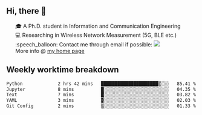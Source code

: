 <h2 > Hi, there 👋 </h3>

<div >
 <ul>
 🎓 A Ph.D. student in Information and Communication Engineering <br>
 💻 Researching in Wireless Network Measurement (5G, BLE etc.)<br>
 :speech_balloon: Contact me through email if possible: <a href="mailto:ethanjia@sjtu.edu.cn"><img src="https://img.shields.io/badge/-ethanjia@sjtu.edu.cn-c14438?style=plastic&logo=Gmail&logoColor=white&link=mailto:mailto:ethanjia@sjtu.edu.cn"></a> <br>
  More info @ <a href="https://haifengjia.github.io">my home page</a>
 </ul>
</div>

<h2 >
Weekly worktime breakdown
</h1>


<!--START_SECTION:waka-->

```txt
Python             2 hrs 42 mins   █████████████████████▒░░░   85.41 %
Jupyter            8 mins          █░░░░░░░░░░░░░░░░░░░░░░░░   04.35 %
Text               7 mins          █░░░░░░░░░░░░░░░░░░░░░░░░   03.82 %
YAML               3 mins          ▓░░░░░░░░░░░░░░░░░░░░░░░░   02.03 %
Git Config         2 mins          ▒░░░░░░░░░░░░░░░░░░░░░░░░   01.33 %
```

<!--END_SECTION:waka-->


